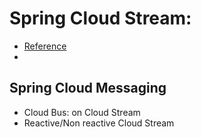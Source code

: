 # Spring Cloud Stream: 
- [Reference](https://cloud.spring.io/spring-cloud-static/spring-cloud-stream/current/reference/html/spring-cloud-stream.html)
- 

## Spring Cloud Messaging
- Cloud Bus: on Cloud Stream
- Reactive/Non reactive Cloud Stream
